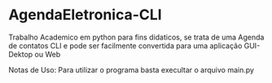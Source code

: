 # AgendaEletronica-CLI
Trabalho Academico em python para fins didaticos, se trata de uma Agenda de contatos CLI e pode ser facilmente convertida para uma aplicação GUI-Dektop ou Web

Notas de Uso:
Para utilizar o programa basta execultar o arquivo main.py
